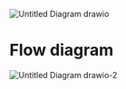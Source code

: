 
![Untitled Diagram drawio](https://user-images.githubusercontent.com/68775197/153269297-d6b6b6bc-e9b7-4a9b-a2dd-fa9b7ffb7ab8.png)

# Flow diagram #
![Untitled Diagram drawio-2](https://user-images.githubusercontent.com/68775197/153269448-50249493-8962-47dc-b5cf-2f44b336a847.png)
